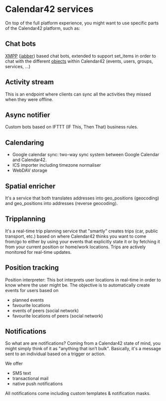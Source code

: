 # Calendar42 services

On top of the full platform experience, you might want to use specific parts of the Calendar42 platform, such as:

## Chat bots

[XMPP](http://xmpp.org/) ([jabber](https://www.ejabberd.im/)) based chat bots, extended to support set_items in order to chat with the different [objects](/REST-API/objects/) within Calendar42 (events, users, groups, services, ...)

## Activity stream
This is an endpoint where clients can sync all the activities they missed when they were offline.

## Async notifier
Custom bots based on IFTTT (IF This, Then That) business rules.

## Calendaring
* Google calendar sync: two-way sync system between Google Calendar and Calendar42.
* ICS importer including timezone normaliser
* WebDAV storage

## Spatial enricher
It's a service that both translates addresses into geo_positions (geocoding) and geo_positions into addresses (reverse geocoding).

## Tripplanning
It's a real-time trip planning service that "smartly" creates trips (car, public transport, etc.) based on where Calendar42 thinks you want to come from/go to either by using your events that explicitly state it or by fetching it from your current position or home/work locations. Trips are actively monitored for real-time updates.

## Position tracking
Position interpreter: This bot interprets user locations in real-time in order to know where the user might be. The objective is to automatically create events for users based on 
* planned events
* favourite locations
* events of peers (social network)
* favourite locations of peers (social network)

## Notifications
So what are are notifications? Coming from a Calendar42 state of mind, you might simply think of it as "anything that isn’t bulk". Basically, it's a message sent to an individual based on a trigger or action.
 
We offer

* SMS text
* transactional mail  
* native push notifications 

All notifications come including custom templates & notification masks.